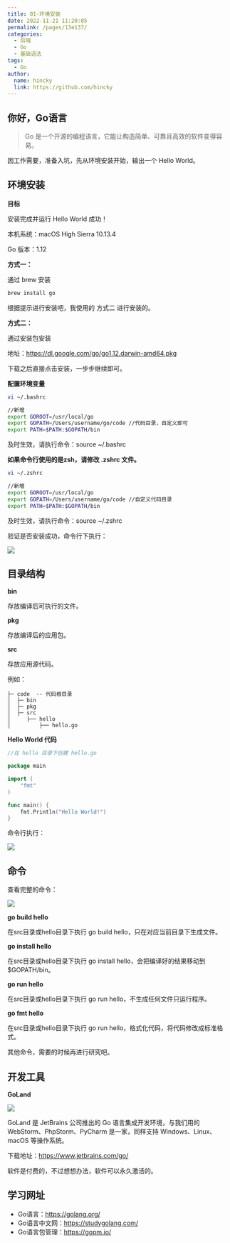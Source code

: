 ```yaml
---
title: 01-环境安装
date: 2022-11-21 11:20:05
permalink: /pages/13e137/
categories:
  - 后端
  - Go
  - 基础语法
tags:
  - Go
author: 
  name: hincky
  link: https://github.com/hincky
---
```

## 你好，Go语言

> Go 是一个开源的编程语言，它能让构造简单、可靠且高效的软件变得容易。

因工作需要，准备入坑，先从环境安装开始，输出一个 Hello World。

## 环境安装

**目标**

安装完成并运行 Hello World 成功！

本机系统：macOS High Sierra 10.13.4

Go 版本：1.12


**方式一：**

通过 brew 安装

``` sh
brew install go
```

根据提示进行安装吧，我使用的 方式二 进行安装的。


**方式二：**

通过安装包安装

地址：https://dl.google.com/go/go1.12.darwin-amd64.pkg

下载之后直接点击安装，一步步继续即可。


**配置环境变量**

``` sh
vi ~/.bashrc

//新增
export GOROOT=/usr/local/go
export GOPATH=/Users/username/go/code //代码目录，自定义即可
export PATH=$PATH:$GOPATH/bin
```

及时生效，请执行命令：source ~/.bashrc

**如果命令行使用的是zsh，请修改 .zshrc 文件。**

``` sh
vi ~/.zshrc

//新增
export GOROOT=/usr/local/go
export GOPATH=/Users/username/go/code //自定义代码目录
export PATH=$PATH:$GOPATH/bin
```

及时生效，请执行命令：source ~/.zshrc

验证是否安装成功，命令行下执行：

![](https://hincky-blog.oss-cn-guangzhou.aliyuncs.com/02-backend/go/base/img/1_go_1.png)

## 目录结构

**bin**

存放编译后可执行的文件。

**pkg**

存放编译后的应用包。

**src**

存放应用源代码。

例如：

```
├─ code  -- 代码根目录
│  ├─ bin
│  ├─ pkg
│  ├─ src
│     ├── hello
│         ├── hello.go
```

**Hello World 代码**

``` go
//在 hello 目录下创建 hello.go

package main

import (
	"fmt"
)

func main() {
	fmt.Println("Hello World!")
}
```

命令行执行：

![](https://hincky-blog.oss-cn-guangzhou.aliyuncs.com/02-backend/go/base/img/1_go_2.png)

## 命令

查看完整的命令：

![](https://hincky-blog.oss-cn-guangzhou.aliyuncs.com/02-backend/go/base/img/1_go_3.png)

**go build hello**

在src目录或hello目录下执行 go build hello，只在对应当前目录下生成文件。

**go install hello**

在src目录或hello目录下执行 go install hello，会把编译好的结果移动到 $GOPATH/bin。

**go run hello**

在src目录或hello目录下执行 go run hello，不生成任何文件只运行程序。

**go fmt hello**

在src目录或hello目录下执行 go run hello，格式化代码，将代码修改成标准格式。

其他命令，需要的时候再进行研究吧。

## 开发工具

**GoLand**

![](https://hincky-blog.oss-cn-guangzhou.aliyuncs.com/02-backend/go/base/img/1_go_4.png)

GoLand 是 JetBrains 公司推出的 Go 语言集成开发环境，与我们用的 WebStorm、PhpStorm、PyCharm 是一家，同样支持 Windows、Linux、macOS 等操作系统。

下载地址：https://www.jetbrains.com/go/

软件是付费的，不过想想办法，软件可以永久激活的。

## 学习网址

- Go语言：https://golang.org/
- Go语言中文网：https://studygolang.com/
- Go语言包管理：https://gopm.io/